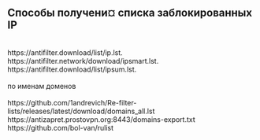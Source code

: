 ## Cпособы получени¤ списка заблокированных IP
<br>
https://antifilter.download/list/ip.lst.
<br>
https://antifilter.network/download/ipsmart.lst.
<br>
https://antifilter.download/list/ipsum.lst.
<br>
<br>
по именам доменов
<br>
<br>
https://github.com/1andrevich/Re-filter-lists/releases/latest/download/domains_all.lst
<br>
https://antizapret.prostovpn.org:8443/domains-export.txt
<br>
https://github.com/bol-van/rulist
<br>